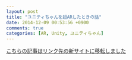 ```yaml
---
layout: post
title: "ユニティちゃんを超ARしたときの話"
date: 2014-12-09 00:53:56 +0900
comments: true
categories: [AR, Unity, ユニティちゃん]
---
```


[こちらの記事はリンク先の新サイトに移転しました](http://www.kosakasakas.com/2020/04/30/unity-super-ar/)
